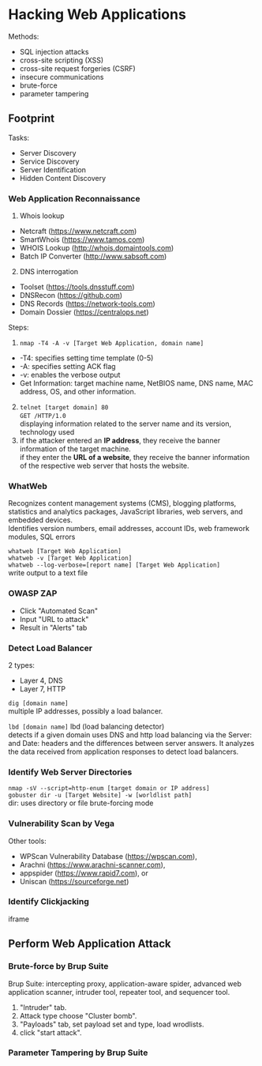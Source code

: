 # Hacking Web Applications

Methods:
- SQL injection attacks
- cross-site scripting (XSS)
- cross-site request forgeries (CSRF)
- insecure communications
- brute-force
- parameter tampering

## Footprint
Tasks:
- Server Discovery
- Service Discovery
- Server Identification
- Hidden Content Discovery

### Web Application Reconnaissance
1. Whois lookup
  - Netcraft (https://www.netcraft.com)
  - SmartWhois (https://www.tamos.com)
  - WHOIS Lookup (http://whois.domaintools.com)
  - Batch IP Converter (http://www.sabsoft.com) 
2. DNS interrogation
  - Toolset (https://tools.dnsstuff.com)
  - DNSRecon (https://github.com)
  - DNS Records (https://network-tools.com)
  - Domain Dossier (https://centralops.net)

Steps:
1. ``` nmap -T4 -A -v [Target Web Application, domain name] ```
  - -T4: specifies setting time template (0-5)
  - -A: specifies setting ACK flag
  - -v: enables the verbose output
  - Get Information: target machine name, NetBIOS name, DNS name, MAC address, OS, and other information.
2. ``` telnet [target domain] 80 ```\
   ``` GET /HTTP/1.0 ```\
    displaying information related to the server name and its version, technology used
3. if the attacker entered an **IP address**, they receive the banner information of the target machine.\
   if they enter the **URL of a website**, they receive the banner information of the respective web server that hosts the website.

### WhatWeb
Recognizes content management systems (CMS), blogging platforms, statistics and analytics packages, JavaScript libraries, web servers, and embedded devices.\
Identifies version numbers, email addresses, account IDs, web framework modules, SQL errors

``` whatweb [Target Web Application] ```\
``` whatweb -v [Target Web Application] ```\
``` whatweb --log-verbose=[report name] [Target Web Application] ```\
write output to a text file

### OWASP ZAP
- Click "Automated Scan"
- Input "URL to attack"
- Result in "Alerts" tab

### Detect Load Balancer
2 types:
- Layer 4, DNS
- Layer 7, HTTP

``` dig [domain name] ```\
multiple IP addresses, possibly a load balancer.

``` lbd [domain name] ``` lbd (load balancing detector)\
detects if a given domain uses DNS and http load balancing via the Server: and Date: headers and the differences between server answers. It analyzes the data received from application responses to detect load balancers.

### Identify Web Server Directories
``` nmap -sV --script=http-enum [target domain or IP address] ```\
``` gobuster dir -u [Target Website] -w [worldlist path] ```\
  dir: uses directory or file brute-forcing mode

### Vulnerability Scan by Vega
Other tools:
- WPScan Vulnerability Database (https://wpscan.com), 
- Arachni (https://www.arachni-scanner.com), 
- appspider (https://www.rapid7.com), or 
- Uniscan (https://sourceforge.net) 

### Identify Clickjacking
  iframe
  
## Perform Web Application Attack

### Brute-force by Brup Suite
  Brup Suite: intercepting proxy, application-aware spider, advanced web application scanner, intruder tool, repeater tool, and sequencer tool.
  
  1. "Intruder" tab.
  2. Attack type choose "Cluster bomb".
  3. "Payloads" tab, set payload set and type, load wrodlists.
  4. click "start attack".

### Parameter Tampering by Brup Suite


  
